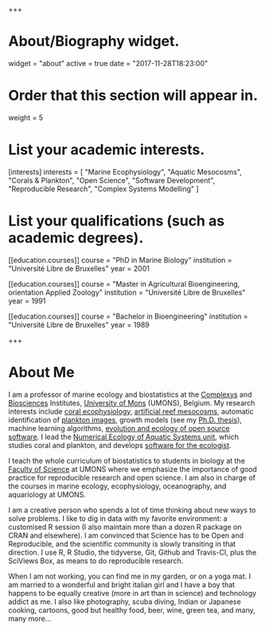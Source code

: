 +++
# About/Biography widget.
widget = "about"
active = true
date = "2017-11-28T18:23:00"

# Order that this section will appear in.
weight = 5

# List your academic interests.
[interests]
  interests = [
    "Marine Ecophysiology",
    "Aquatic Mesocosms",
    "Corals & Plankton",
    "Open Science",
    "Software Development",
    "Reproducible Research",
    "Complex Systems Modelling"
  ]

# List your qualifications (such as academic degrees).
[[education.courses]]
  course = "PhD in Marine Biology"
  institution = "Université Libre de Bruxelles"
  year = 2001

[[education.courses]]
  course = "Master in Agricultural Bioengineering, orientation Applied Zoology"
  institution = "Université Libre de Bruxelles"
  year = 1991

[[education.courses]]
  course = "Bachelor in Bioengineering"
  institution = "Université Libre de Bruxelles"
  year = 1989

+++

# About Me

I am a professor of marine ecology and biostatistics at the [Complexys](http://portail.umons.ac.be/EN2/infossur/intranet/complexys/Pages/default.aspx) and [Biosciences](http://portail.umons.ac.be/EN2/infossur/intranet/biosciences/Pages/default.aspx) Institutes, [University of Mons](http://portail.umons.ac.be/EN2/Pages/default.aspx) (UMONS), Belgium. My research interests include [coral ecophysiology](http://portail.umons.ac.be/EN2/universite/facultes/fs/services/institut_bio/ecologie_numerique_milieux_aquatiques/Pages/CORAUX.aspx), [artificial reef mesocosms](http://portail.umons.ac.be/EN2/universite/facultes/fs/services/institut_bio/ecologie_numerique_milieux_aquatiques/Pages/Mesocosmesartificiels.aspx), automatic identification of [plankton images](http://portail.umons.ac.be/EN2/universite/facultes/fs/services/institut_bio/ecologie_numerique_milieux_aquatiques/Pages/PLANCTON.aspx), growth models (see my [Ph.D. thesis](http://go.sciviews.org/thesis_PhG)), machine learning algorithms, [evolution and ecology of open source software](http://informatique.umons.ac.be/genlog/projects/ecos/). I lead the [Numerical Ecology of Aquatic Systems unit](http://portail.umons.ac.be/en2/universite/facultes/fs/services/institut_bio/ecologie_numerique_milieux_aquatiques/pages/default.aspx), which studies coral and plankton, and develops [software for the ecologist](http://portail.umons.ac.be/EN2/universite/facultes/fs/services/institut_bio/ecologie_numerique_milieux_aquatiques/Pages/Logiciels.aspx). 

I teach the whole curriculum of biostatistics to students in biology at the [Faculty of Science](http://portail.umons.ac.be/EN2/universite/facultes/fs/Pages/default.aspx) at UMONS where we emphasize the importance of good practice for reproducible research and open science. I am also in charge of the courses in marine ecology, ecophysiology, oceanography, and aquariology at UMONS.

I am a creative person who spends a lot of time thinking about new ways to solve problems. I like to dig in data with my favorite environment: a customised R session (I also maintain more than a dozen R package on CRAN and elsewhere). I am convinced that Science has to be Open and Reproducible, and the scientific community is slowly transiting in that direction. I use R, R Studio, the tidyverse, Git, Github and Travis-CI, plus the SciViews Box, as means to do reproducible research.

When I am not working, you can find me in my garden, or on a yoga mat. I am married to a wonderful and bright italian girl and I have a boy that happens to be equally creative (more in art than in science) and technology addict as me. I also like photography, scuba diving, Indian or Japanese cooking, cartoons, good but healthy food, beer, wine, green tea, and many, many more...
